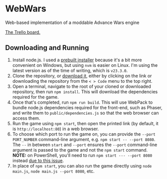 # WebWars
Web-based implementation of a moddable Advance Wars engine

[The Trello board.](https://trello.com/b/oEdX3SEL/web-wars)

## Downloading and Running

1. Install node.js. I used a [prebuilt installer](https://nodejs.org/en/download/prebuilt-installer) because it's a bit more convenient on Windows, but using `nvm` is easier on Linux. I'm using the latest version as of the time of writing, which is `v23.3.0`.
2. Clone the repository, or [download it](https://github.com/CasualYT31/WebWars/archive/refs/heads/main.zip), either by clicking on the link or downloading the repository from the `< > Code` menu to the top right.
3. Open a terminal, navigate to the root of your cloned or downloaded repository, then run `npm install`. This will download the dependencies required for the game.
4. Once that's completed, run `npm run build`. This will use WebPack to bundle node.js dependencies required for the front-end, such as Phaser, and write them to `public/dependencies.js` so that the web browser can access them.
5. Run the game using `npm start`, then open the printed link (by default, it is `http://localhost:80`) in a web browser.
6. To choose which port to run the game on, you can provide the `--port PORT_NUMBER` command-line argument, e.g. `npm start -- --port 8080`. The `--` in between `start` and `--port` ensures the `--port` command-line argument is passed to the game and not the `npm start` command. **NOTE:** on PowerShell, you'll need to run `npm start --- --port 8080` instead [due to this issue](https://github.com/npm/cli/issues/3136#issuecomment-925352743).
7. In place of `npm start`, you can also run the game directly using `node main.js`, `node main.js --port 8080`, etc.
